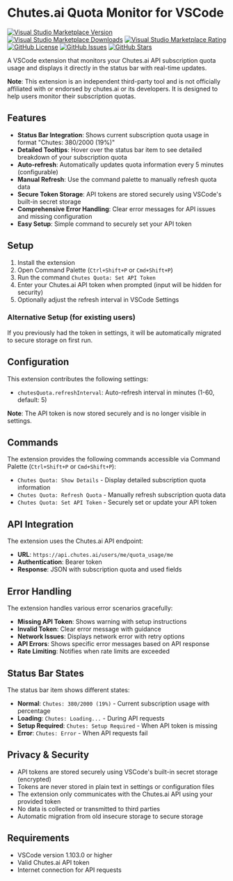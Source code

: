 # Chutes.ai Quota Monitor for VSCode

[![Visual Studio Marketplace Version](https://img.shields.io/visual-studio-marketplace/v/Sigmanor.vscode-chutes-quota?style=flat&logo=visual-studio-code&logoColor=white&label=VS%20Code%20Marketplace&labelColor=007ACC&color=C41E3A)](https://marketplace.visualstudio.com/items?itemName=Sigmanor.vscode-chutes-quota)
[![Visual Studio Marketplace Downloads](https://img.shields.io/visual-studio-marketplace/d/Sigmanor.vscode-chutes-quota?style=flat&logo=visual-studio-code&logoColor=white&label=Downloads&labelColor=007ACC&color=blue)](https://marketplace.visualstudio.com/items?itemName=Sigmanor.vscode-chutes-quota)
[![Visual Studio Marketplace Rating](https://img.shields.io/visual-studio-marketplace/r/Sigmanor.vscode-chutes-quota?style=flat&logo=visual-studio-code&logoColor=white&label=Rating&labelColor=007ACC&color=brightgreen)](https://marketplace.visualstudio.com/items?itemName=Sigmanor.vscode-chutes-quota)
[![GitHub License](https://img.shields.io/github/license/Sigmanor/vscode-chutes-quota?style=flat&logo=github&logoColor=white&label=License&labelColor=181717&color=green)](https://github.com/Sigmanor/vscode-chutes-quota/blob/main/LICENSE)
[![GitHub Issues](https://img.shields.io/github/issues/Sigmanor/vscode-chutes-quota?style=flat&logo=github&logoColor=white&label=Issues&labelColor=181717&color=red)](https://github.com/Sigmanor/vscode-chutes-quota/issues)
[![GitHub Stars](https://img.shields.io/github/stars/Sigmanor/vscode-chutes-quota?style=flat&logo=github&logoColor=white&label=Stars&labelColor=181717&color=yellow)](https://github.com/Sigmanor/vscode-chutes-quota/stargazers)

A VSCode extension that monitors your Chutes.ai API subscription quota usage and displays it directly in the status bar with real-time updates.

**Note**: This extension is an independent third-party tool and is not officially affiliated with or endorsed by chutes.ai or its developers. It is designed to help users monitor their subscription quotas.

## Features

- **Status Bar Integration**: Shows current subscription quota usage in format "Chutes: 380/2000 (19%)"
- **Detailed Tooltips**: Hover over the status bar item to see detailed breakdown of your subscription quota
- **Auto-refresh**: Automatically updates quota information every 5 minutes (configurable)
- **Manual Refresh**: Use the command palette to manually refresh quota data
- **Secure Token Storage**: API tokens are stored securely using VSCode's built-in secret storage
- **Comprehensive Error Handling**: Clear error messages for API issues and missing configuration
- **Easy Setup**: Simple command to securely set your API token

## Setup

1. Install the extension
2. Open Command Palette (`Ctrl+Shift+P` or `Cmd+Shift+P`)
3. Run the command `Chutes Quota: Set API Token`
4. Enter your Chutes.ai API token when prompted (input will be hidden for security)
5. Optionally adjust the refresh interval in VSCode Settings

### Alternative Setup (for existing users)

If you previously had the token in settings, it will be automatically migrated to secure storage on first run.

## Configuration

This extension contributes the following settings:

* `chutesQuota.refreshInterval`: Auto-refresh interval in minutes (1-60, default: 5)

**Note**: The API token is now stored securely and is no longer visible in settings.

## Commands

The extension provides the following commands accessible via Command Palette (`Ctrl+Shift+P` or `Cmd+Shift+P`):

* `Chutes Quota: Show Details` - Display detailed subscription quota information
* `Chutes Quota: Refresh Quota` - Manually refresh subscription quota data
* `Chutes Quota: Set API Token` - Securely set or update your API token

## API Integration

The extension uses the Chutes.ai API endpoint:
- **URL**: `https://api.chutes.ai/users/me/quota_usage/me`
- **Authentication**: Bearer token
- **Response**: JSON with subscription quota and used fields

## Error Handling

The extension handles various error scenarios gracefully:

- **Missing API Token**: Shows warning with setup instructions
- **Invalid Token**: Clear error message with guidance
- **Network Issues**: Displays network error with retry options
- **API Errors**: Shows specific error messages based on API response
- **Rate Limiting**: Notifies when rate limits are exceeded

## Status Bar States

The status bar item shows different states:

- **Normal**: `Chutes: 380/2000 (19%)` - Current subscription usage with percentage
- **Loading**: `Chutes: Loading...` - During API requests
- **Setup Required**: `Chutes: Setup Required` - When API token is missing
- **Error**: `Chutes: Error` - When API requests fail

## Privacy & Security

- API tokens are stored securely using VSCode's built-in secret storage (encrypted)
- Tokens are never stored in plain text in settings or configuration files
- The extension only communicates with the Chutes.ai API using your provided token
- No data is collected or transmitted to third parties
- Automatic migration from old insecure storage to secure storage

## Requirements

- VSCode version 1.103.0 or higher
- Valid Chutes.ai API token
- Internet connection for API requests